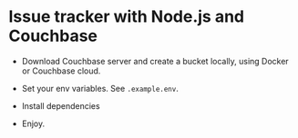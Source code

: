 # Issue tracker with Node.js and Couchbase

- Download Couchbase server and create a bucket locally, using Docker or Couchbase cloud.

- Set your env variables. See `.example.env`.

- Install dependencies

- Enjoy.